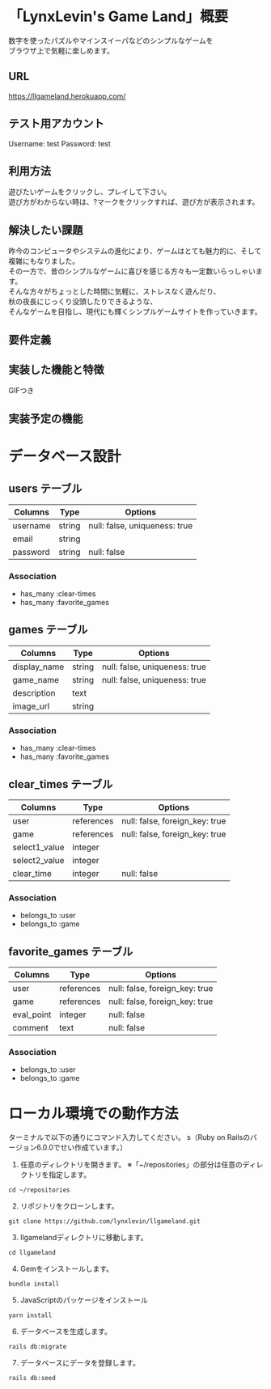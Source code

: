 # 「LynxLevin's Game Land」概要

数字を使ったパズルやマインスイーパなどのシンプルなゲームを  
ブラウザ上で気軽に楽しめます。

## URL
https://llgameland.herokuapp.com/

## テスト用アカウント
Username: test
Password: test

## 利用方法
遊びたいゲームをクリックし、プレイして下さい。  
遊び方がわからない時は、?マークをクリックすれば、遊び方が表示されます。

## 解決したい課題
昨今のコンピュータやシステムの進化により、ゲームはとても魅力的に、そして複雑にもなりました。  
その一方で、昔のシンプルなゲームに喜びを感じる方々も一定数いらっしゃいます。  
そんな方々がちょっとした時間に気軽に、ストレスなく遊んだり、  
秋の夜長にじっくり没頭したりできるような、  
そんなゲームを目指し、現代にも輝くシンプルゲームサイトを作っていきます。

## 要件定義

## 実装した機能と特徴
GIFつき

## 実装予定の機能


# データベース設計

## users テーブル
| Columns  | Type   | Options                       |
| -------- | ------ | ----------------------------- |
| username | string | null: false, uniqueness: true |
| email    | string |                               |
| password | string | null: false                   |

### Association
- has_many :clear-times
- has_many :favorite_games

## games テーブル
| Columns      | Type   | Options                       |
| ------------ | ------ | ----------------------------- |
| display_name | string | null: false, uniqueness: true |
| game_name    | string | null: false, uniqueness: true |
| description  | text   |                               |
| image_url    | string |                               |

### Association
- has_many :clear-times
- has_many :favorite_games

## clear_times テーブル
| Columns       | Type       | Options                        |
| ------------- | ---------- | ------------------------------ |
| user          | references | null: false, foreign_key: true |
| game          | references | null: false, foreign_key: true |
| select1_value | integer    |                                |
| select2_value | integer    |                                |
| clear_time    | integer    | null: false                    |

### Association
- belongs_to :user
- belongs_to :game

## favorite_games テーブル
| Columns    | Type       | Options                        |
| ---------- | ---------- | ------------------------------ |
| user       | references | null: false, foreign_key: true |
| game       | references | null: false, foreign_key: true |
| eval_point | integer    | null: false                    |
| comment    | text       | null: false                    |

### Association
- belongs_to :user
- belongs_to :game

# ローカル環境での動作方法
ターミナルで以下の通りにコマンド入力してください。
s（Ruby on Railsのバージョン6.0.0でせい作成ています。）
1. 任意のディレクトリを開きます。
※「~/repositories」の部分は任意のディレクトリを指定します。
```
cd ~/repositories
```

2. リポジトリをクローンします。

```
git clone https://github.com/lynxlevin/llgameland.git
```
3. llgamelandディレクトリに移動します。

```
cd llgameland
```

4. Gemをインストールします。

```
bundle install
```

5. JavaScriptのパッケージをインストール

```
yarn install
```

6. データベースを生成します。

```
rails db:migrate
```

7. データベースにデータを登録します。

```
rails db:seed
```